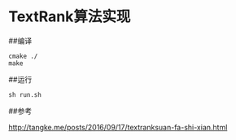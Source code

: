 # TextRank算法实现

##编译
```
cmake ./
make
```
##运行
```
sh run.sh
```

##参考

http://tangke.me/posts/2016/09/17/textranksuan-fa-shi-xian.html
